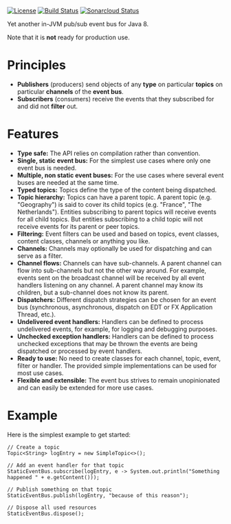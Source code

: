 [![License](https://img.shields.io/badge/license-2--clause%20BSD-blue.svg)](https://raw.githubusercontent.com/LeanFrameworks/MiniBus/master/LICENSE.md)
[![Build Status](https://travis-ci.org/LeanFrameworks/MiniBus.svg?branch=master)](https://travis-ci.org/LeanFrameworks/MiniBus)
[![Sonarcloud Status](https://sonarcloud.io/api/project_badges/measure?project=com.github.leanframeworks:minibus&metric=alert_status)](https://sonarcloud.io/dashboard?id=com.github.leanframeworks:minibus)

Yet another in-JVM pub/sub event bus for Java 8.

Note that it is **not** ready for production use.

# Principles

* **Publishers** (producers) send objects of any **type** on particular **topics** on particular **channels** of the **event bus**.
* **Subscribers** (consumers) receive the events that they subscribed for and did not **filter** out.

# Features

* **Type safe:** The API relies on compilation rather than convention.
* **Single, static event bus:** For the simplest use cases where only one event bus is needed.
* **Multiple, non static event buses:** For the use cases where several event buses are needed at the same time.
* **Typed topics:** Topics define the type of the content being dispatched.
* **Topic hierarchy:** Topics can have a parent topic. A parent topic (e.g. "Geography") is said to cover its child
topics (e.g. "France", "The Netherlands"). Entities subscribing to parent topics will receive events for all child
topics. But entities subscribing to a child topic will not receive events for its parent or peer topics.
* **Filtering:** Event filters can be used and based on topics, event classes, content classes, channels or anything you
like.
* **Channels:** Channels may optionally be used for dispatching and can serve as a filter.
* **Channel flows:** Channels can have sub-channels. A parent channel can flow into sub-channels but not the other way
around. For example, events sent on the broadcast channel will be received by all event handlers listening on any
channel. A parent channel may know its children, but a sub-channel does not know its parent.
* **Dispatchers:** Different dispatch strategies can be chosen for an event bus (synchronous, asynchronous, dispatch on
EDT or FX Application Thread, etc.).
* **Undelivered event handlers:** Handlers can be defined to process undelivered events, for example, for logging and
debugging purposes.
* **Unchecked exception handlers:** Handlers can be defined to process unchecked exceptions that may be thrown the
events are being dispatched or processed by event handlers.
* **Ready to use:** No need to create classes for each channel, topic, event, filter or handler. The provided simple
implementations can be used for most use cases.
* **Flexible and extensible:** The event bus strives to remain unopinionated and can easily be extended for more use cases.

# Example

Here is the simplest example to get started:

```
// Create a topic
Topic<String> logEntry = new SimpleTopic<>();

// Add an event handler for that topic
StaticEventBus.subscribe(logEntry, e -> System.out.println("Something happened " + e.getContent()));

// Publish something on that topic
StaticEventBus.publish(logEntry, "because of this reason");

// Dispose all used resources
StaticEventBus.dispose();
```
